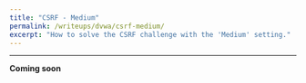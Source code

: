 ```yaml
---
title: "CSRF - Medium"
permalink: /writeups/dvwa/csrf-medium/
excerpt: "How to solve the CSRF challenge with the 'Medium' setting."
---
```


---
**Coming soon**